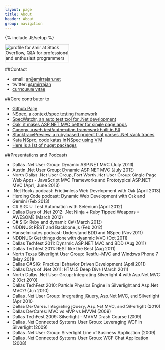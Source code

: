 ```yaml
---
layout: page
title: About
header: About
group: navigation
---
```

{% include JB/setup %}

<a href="http://stackoverflow.com/users/40914/amir">
<img src="http://stackoverflow.com/users/flair/40914.png" width="208" height="58" alt="profile for Amir at Stack Overflow, Q&amp;A for professional and enthusiast programmers" title="profile for Amir at Stack Overflow, Q&amp;A for professional and enthusiast programmers">
</a>

##Contact
- email: ar@amirrajan.net
- twitter: [@amirrajan](http://twitter.com/amirrajan)
- [curriculum vitae](http://careers.stackoverflow.com/amirrajan)

##Core contributor to
- [Github Page](http://github.com/amirrajan)
- [NSpec, a context/spec testing framework](http://nspec.org)
- [SpecWatchr, an auto test tool for .Net development](http://nspec.org/continuoustesting)
- [Oak, it makes ASP.NET MVC better for single page apps](http://amirrajan.github.com/Oak)
- [Canopy, a web test/automation framework built in F#](http://lefthandedgoat.github.com/canopy)
- [StacktracePreview, a ruby based project that parses .Net stack traces](http://amirrajan.net/StackTracePreview/#/toc)
- [Kata NSpec, code katas in NSpec using VIM](https://github.com/amirrajan/katanspec)
- [Here is a list of nuget packages](http://www.nuget.org/profiles/amirrajan/)

##Presentations and Podcasts
- Dallas .Net User Group: Dynamic ASP.NET MVC (July 2013)
- Austin .Net User Group: Dynamic ASP.NET MVC (July 2013)
- North Dallas .Net User Group, Fort Worth .Net User Group: Single Page Web Apps - JavaScript MVC Frameworks and Prototypical ASP.NET MVC (April, June 2013)
- .Net Rocks podcast: Frictionless Web Development with Oak (April 2013)
- Herding Code podcast: Dynamic Web Development with Oak and Gemini (Feb 2013)
- C# SIG: UI Test Automation with Selenium (April 2012)
- Dallas Days of .Net 2012: .Net Ninja + Ruby Tipped Weapons = AWESOME (March 2012)
- C# SIG: Ruby and dynamic C# (March 2012)
- NDDNUG: REST and Backbone.js (Feb 2012)
- Hanselminutes podcast: Understand BDD and NSpec (Nov 2011)
- NDDNUG: Get things done with dyanmic MVC (Oct 2011)
- Dallas Techfest 2011: Dynamic ASP.NET MVC and BDD (Aug 2011)
- Dallas Techfest 2011: REST like the Best (Aug 2011)
- North Texas Silverlight User Group: Restful-MVC and Windows Phone 7 (May 2011)
- Dallas C# SIG:  Practical Behavior Driven Development (April 2011)
- Dallas Days of .Net 2011: HTML5 Deep Dive (March 2011)
- North Dallas .Net User Group: Integrating Silverlight 4 with Asp.Net MVC 2 (Oct 2010)
- Dallas TechFest 2010: Particle Physics Engine in Silverlight and Asp.Net MVC?! (Jun 2010)
- Dallas .Net User Group: Integrating jQuery, Asp.Net MVC, and Silverlight (Apr 2010)
- Dallas DevCares: Integrating jQuery, Asp.Net MVC, and Silverlight (2010)
- Dallas DevCares: MVC vs MVP vs MVVM (2009)
- Dallas TechFest 2009: Silverlight - MVVM Crash Course (2009)
- Dallas .Net Connected Systems User Group: Leveraging WCF in Silverlight (2009)
- Dallas .Net User Group: Silverlight Line of Business Application (2009)
- Dallas .Net Connected Systems User Group: WCF Chat Application (2008)
